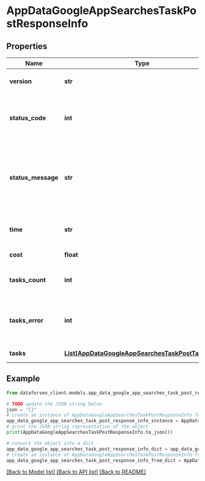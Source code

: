 # AppDataGoogleAppSearchesTaskPostResponseInfo


## Properties

Name | Type | Description | Notes
------------ | ------------- | ------------- | -------------
**version** | **str** | the current version of the API | [optional] 
**status_code** | **int** | general status code you can find the full list of the response codes here | [optional] 
**status_message** | **str** | general informational message you can find the full list of general informational messages here | [optional] 
**time** | **str** | total execution time, seconds | [optional] 
**cost** | **float** | total tasks cost, USD | [optional] 
**tasks_count** | **int** | the number of tasks in the tasks array | [optional] 
**tasks_error** | **int** | the number of tasks in the tasks array returned with an error | [optional] 
**tasks** | [**List[AppDataGoogleAppSearchesTaskPostTaskInfo]**](AppDataGoogleAppSearchesTaskPostTaskInfo.md) | array of tasks | [optional] 

## Example

```python
from dataforseo_client.models.app_data_google_app_searches_task_post_response_info import AppDataGoogleAppSearchesTaskPostResponseInfo

# TODO update the JSON string below
json = "{}"
# create an instance of AppDataGoogleAppSearchesTaskPostResponseInfo from a JSON string
app_data_google_app_searches_task_post_response_info_instance = AppDataGoogleAppSearchesTaskPostResponseInfo.from_json(json)
# print the JSON string representation of the object
print(AppDataGoogleAppSearchesTaskPostResponseInfo.to_json())

# convert the object into a dict
app_data_google_app_searches_task_post_response_info_dict = app_data_google_app_searches_task_post_response_info_instance.to_dict()
# create an instance of AppDataGoogleAppSearchesTaskPostResponseInfo from a dict
app_data_google_app_searches_task_post_response_info_from_dict = AppDataGoogleAppSearchesTaskPostResponseInfo.from_dict(app_data_google_app_searches_task_post_response_info_dict)
```
[[Back to Model list]](../README.md#documentation-for-models) [[Back to API list]](../README.md#documentation-for-api-endpoints) [[Back to README]](../README.md)


